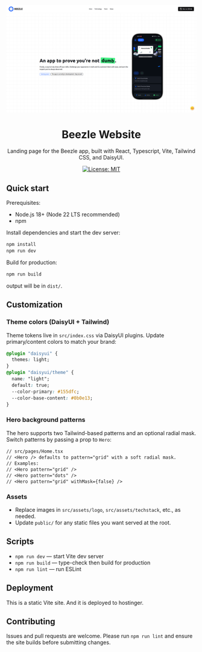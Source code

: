 <div align="center">

<img src="website.png" alt="website"/>

# Beezle Website

Landing page for the Beezle app, built with React, Typescript, Vite, Tailwind CSS, and DaisyUI.

[![License: MIT](https://img.shields.io/badge/License-MIT-yellow.svg)](LICENSE.md)

</div>

## Quick start

Prerequisites:

- Node.js 18+ (Node 22 LTS recommended)
- npm

Install dependencies and start the dev server:

```bash
npm install
npm run dev
```

Build for production:

```bash
npm run build
```

output will be in `dist/`.

## Customization

### Theme colors (DaisyUI + Tailwind)

Theme tokens live in `src/index.css` via DaisyUI plugins. Update primary/content colors to match your brand:

```css
@plugin "daisyui" {
  themes: light;
}
@plugin "daisyui/theme" {
  name: "light";
  default: true;
  --color-primary: #155dfc;
  --color-base-content: #0b0e13;
}
```

### Hero background patterns

The hero supports two Tailwind-based patterns and an optional radial mask. Switch patterns by passing a prop to `Hero`:

```tsx
// src/pages/Home.tsx
// <Hero /> defaults to pattern="grid" with a soft radial mask.
// Examples:
// <Hero pattern="grid" />
// <Hero pattern="dots" />
// <Hero pattern="grid" withMask={false} />
```

### Assets

- Replace images in `src/assets/logo`, `src/assets/techstack`, etc., as needed.
- Update `public/` for any static files you want served at the root.

## Scripts

- `npm run dev` — start Vite dev server
- `npm run build` — type-check then build for production
- `npm run lint` — run ESLint

## Deployment

This is a static Vite site. And it is deployed to hostinger.

## Contributing

Issues and pull requests are welcome. Please run `npm run lint` and ensure the site builds before submitting changes.
